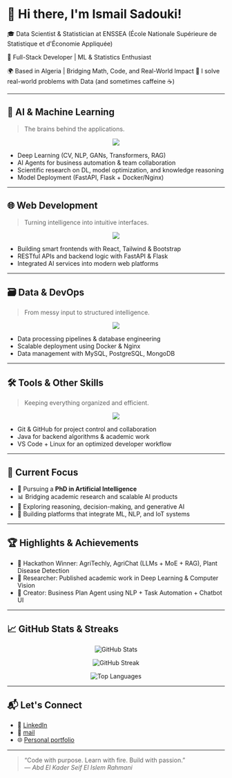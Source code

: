 # 👋 Hi there, I'm Ismail Sadouki!

🎓 Data Scientist & Statistician at ENSSEA  (École Nationale Supérieure de Statistique et d'Économie Appliquée)

💼 Full-Stack Developer | ML & Statistics Enthusiast

🌍 Based in Algeria | Bridging Math, Code, and Real-World Impact
🚀 I solve real-world problems with Data (and sometimes caffeine ☕)

---

## 🧠 AI & Machine Learning

> The brains behind the applications.

<div align="center">
  <img src="https://skillicons.dev/icons?i=python,tensorflow,pytorch,keras,scikit-learn,opencv,numpy,pandas" />
</div>

- Deep Learning (CV, NLP, GANs, Transformers, RAG)
- AI Agents for business automation & team collaboration
- Scientific research on DL, model optimization, and knowledge reasoning
- Model Deployment (FastAPI, Flask + Docker/Nginx)

---

## 🌐 Web Development

> Turning intelligence into intuitive interfaces.

<div align="center">
  <img src="https://skillicons.dev/icons?i=fastapi,flask,nodejs,express,react,js,html,css,tailwind,bootstrap" />
</div>

- Building smart frontends with React, Tailwind & Bootstrap  
- RESTful APIs and backend logic with FastAPI & Flask  
- Integrated AI services into modern web platforms

---

## 🗃️ Data & DevOps

> From messy input to structured intelligence.

<div align="center">
  <img src="https://skillicons.dev/icons?i=mysql,postgresql,mongodb,linux,docker,nginx" />
</div>

- Data processing pipelines & database engineering  
- Scalable deployment using Docker & Nginx  
- Data management with MySQL, PostgreSQL, MongoDB

---

## 🛠️ Tools & Other Skills

> Keeping everything organized and efficient.

<div align="center">
  <img src="https://skillicons.dev/icons?i=git,github,java,linux,vscode" />
</div>

- Git & GitHub for project control and collaboration  
- Java for backend algorithms & academic work  
- VS Code + Linux for an optimized developer workflow

---

## 🎯 Current Focus

- 🧠 Pursuing a **PhD in Artificial Intelligence**  
- 📊 Bridging academic research and scalable AI products  
- 🔬 Exploring reasoning, decision-making, and generative AI  
- 🧩 Building platforms that integrate ML, NLP, and IoT systems

---

## 🏆 Highlights & Achievements

- 🥈 Hackathon Winner: AgriTechly, AgriChat (LLMs + MoE + RAG), Plant Disease Detection  
- 🧠 Researcher: Published academic work in Deep Learning & Computer Vision  
- 🤖 Creator: Business Plan Agent using NLP + Task Automation + Chatbot UI

---

## 📈 GitHub Stats & Streaks

<p align="center">
  <img src="https://github-readme-stats.vercel.app/api?username=RAHAMNIabdelkaderseifelislem&show_icons=true&theme=tokyonight" alt="GitHub Stats" />
</p>

<p align="center">
  <img src="https://streak-stats.demolab.com/?user=RAHAMNIabdelkaderseifelislem&theme=tokyonight" alt="GitHub Streak" />
</p>

<p align="center">
  <img src="https://github-readme-stats.vercel.app/api/top-langs/?username=RAHAMNIabdelkaderseifelislem&layout=compact&theme=tokyonight" alt="Top Languages" />
</p>

---

## 📬 Let's Connect

- 💼 [LinkedIn](https://www.linkedin.com/in/abdelkaderseifelislem/)  
- 📧 [mail](mailto:a.e.k426rahmani@gmail.com)  
- 🌐 [Personal portfolio](https://rahamniabdelkaderseifelislem.github.io)

---

> “Code with purpose. Learn with fire. Build with passion.”  
> — _Abd El Kader Seif El Islem Rahmani_
